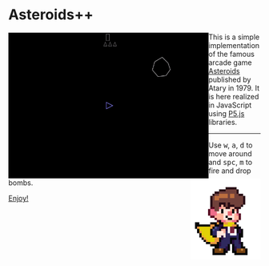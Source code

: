 # Asteroids++

<img align="left" width="400" src="assets/play.gif">

This is a simple implementation of the famous arcade game [Asteroids](https://en.wikipedia.org/wiki/Asteroids_%28video_game%29) published by Atary in 1979. It is here realized in JavaScript using [P5.js](https://p5js.org/) libraries.

---

<img align="right" width="140" src="assets/super.gif">

Use <kbd>w</kbd>, <kbd>a</kbd>, <kbd>d</kbd> to move around and <kbd>spc</kbd>, <kbd>m</kbd> to fire and drop bombs.

[Enjoy!](https://matteogiorgi.github.io/asteroids_plus_plus/src)
